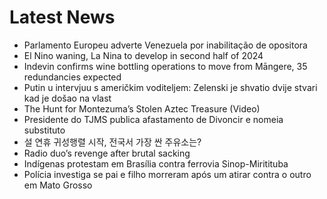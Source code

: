 # Latest News
-  Parlamento Europeu adverte Venezuela por inabilitação de opositora
-  El Nino waning, La Nina to develop in second half of 2024
-  Indevin confirms wine bottling operations to move from Māngere, 35 redundancies expected
-  Putin u intervjuu s američkim voditeljem: Zelenski je shvatio dvije stvari kad je došao na vlast
-  The Hunt for Montezuma’s Stolen Aztec Treasure (Video)
-  Presidente do TJMS publica afastamento de Divoncir e nomeia substituto
-  설 연휴 귀성행렬 시작, 전국서 가장 싼 주유소는?
-  Radio duo’s revenge after brutal sacking
-  Indígenas protestam em Brasília contra ferrovia Sinop-Miritituba
-  Polícia investiga se pai e filho morreram após um atirar contra o outro em Mato Grosso
